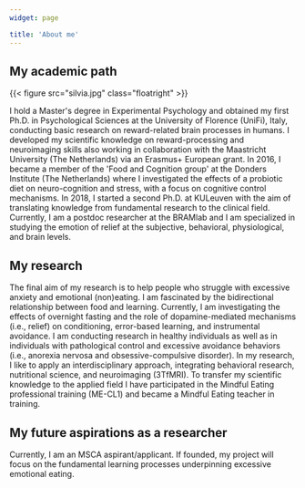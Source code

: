 ```yaml
---
widget: page

title: 'About me'
---
```


## My academic path

{{< figure src="silvia.jpg" class="floatright" >}}

I hold a Master's degree in Experimental Psychology and obtained my first Ph.D. in Psychological Sciences at the University of Florence (UniFi), Italy, conducting basic research on reward-related brain processes in humans. I developed my scientific knowledge on reward-processing and neuroimaging skills also working in collaboration with the Maastricht University (The Netherlands) via an Erasmus+ European grant. In 2016, I became a member of the 'Food and Cognition group' at the Donders Institute (The Netherlands) where I investigated the effects of a probiotic diet on neuro-cognition and stress, with a focus on cognitive control mechanisms. In 2018, I started a second Ph.D. at KULeuven with the aim of translating knowledge from fundamental research to the clinical field. Currently, I am a postdoc researcher at the BRAMlab and I am specialized in studying the emotion of relief at the subjective, behavioral, physiological, and brain levels.

## My research

The final aim of my research is to help people who struggle with excessive anxiety and emotional (non)eating. I am fascinated by the bidirectional relationship between food and learning. Currently, I am investigating the effects of overnight fasting and the role of dopamine-mediated mechanisms (i.e., relief) on conditioning, error-based learning, and instrumental avoidance. I am conducting research in healthy individuals as well as in individuals with pathological control and excessive avoidance behaviors (i.e., anorexia nervosa and obsessive-compulsive disorder). In my research, I like to apply an interdisciplinary approach, integrating behavioral research, nutritional science, and neuroimaging (3TfMRI). To transfer my scientific knowledge to the applied field I have participated in the Mindful Eating professional training (ME-CL1) and became a Mindful Eating teacher in training.

## My future aspirations as a researcher

Currently, I am an MSCA aspirant/applicant. If founded, my project will focus on the fundamental learning processes underpinning excessive emotional eating.
